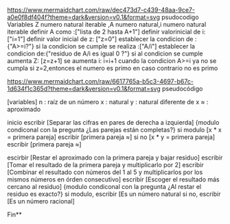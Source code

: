 
https://www.mermaidchart.com/raw/dec473d7-c439-48aa-9ce7-a0e0f8df404f?theme=dark&version=v0.1&format=svg
psudocodigo
Variables Z numero natural iterable ,A  numero natural,i numero natural iterable
definir A como :["lista de 2 hasta  A+1"]
definir valorinicial de i:  ["i=1"]
definir valor inicial de z:  ["z=0"]
establecer la condicion de :{"A>=i?"}
si la condicion se cumple se realiza :["A/i"]
establecer la condicion de:{"residuo de A/i es igual 0 ?"}
si al condicion se cumple aumenta Z:  [z=z+1]
se aumenta i: i=i+1
cuando la condicion A>=i ya no se cumpla si z=2,entonces el numero es primo en caso contrario no es primo

https://www.mermaidchart.com/raw/6617765a-b5c3-4697-b67c-1d634f1c365d?theme=dark&version=v0.1&format=svg
pseudocódigo

[variables] n : raíz de un número x : natural y : natural diferente de x ≈ : aproximado

inicio escribir [Separar las cifras en pares de derecha a izquierda] {modulo condiconal con la pregunta ¿Las parejas están completas?} si modulo [x * x = primera pareja] escribir [primera pareja ≈] si no [x * y = primera pareja] escribir [primera pareja ≈]

escirbir [Restar el aproximado con la primera pareja y bajar residuo] escribir [Tomar el resultado de la primera pareja y multiplicarlo por 2] escribir [Combinar el resultado con números del 1 al 5 y multiplicarlos por los mismos números en órden consecutivo] escribir [Escoger el resultado más cercano al residuo] {modulo condiconal con la pregunta ¿Al restar el residuo es exacto?} si modulo, escribir [Es un número natural si no, escribir [Es un número racional]

Fin**
